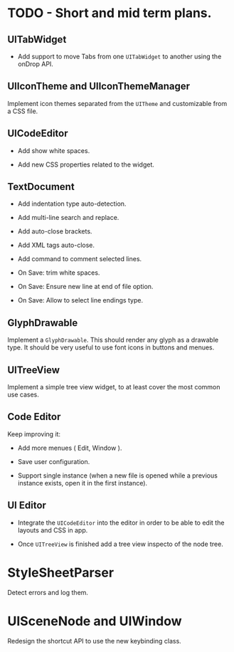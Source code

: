 
# TODO - Short and mid term plans.

## UITabWidget

* Add support to move Tabs from one `UITabWidget` to another using the onDrop API.

## UIIconTheme and UIIconThemeManager

Implement icon themes separated from the `UITheme` and customizable from a CSS file.

## UICodeEditor

* Add show white spaces.

* Add new CSS properties related to the widget.

## TextDocument

* Add indentation type auto-detection.

* Add multi-line search and replace.
 
* Add auto-close brackets.
 
* Add XML tags auto-close.
 
* Add command to comment selected lines.
 
* On Save: trim white spaces.
 
* On Save: Ensure new line at end of file option.
 
* On Save: Allow to select line endings type.

## GlyphDrawable

Implement a `GlyphDrawable`. This should render any glyph as a drawable type.
It should be very useful to use font icons in buttons and menues.

## UITreeView

Implement a simple tree view widget, to at least cover the most common use cases.

## Code Editor

Keep improving it:

* Add more menues ( Edit, Window ).

* Save user configuration.

* Support single instance (when a new file is opened while a previous instance exists, open it in the first instance).

## UI Editor

* Integrate the `UICodeEditor` into the editor in order to be able to edit the layouts and CSS in app.

* Once `UITreeView` is finished add a tree view inspecto of the node tree.

# StyleSheetParser

Detect errors and log them.

# UISceneNode and UIWindow

Redesign the shortcut API to use the new keybinding class.

